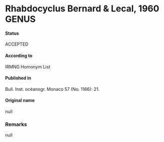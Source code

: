 Rhabdocyclus Bernard & Lecal, 1960 GENUS
=======

#### Status
ACCEPTED

#### According to
IRMNG Homonym List

#### Published in
Bull. Inst. océanogr. Monaco 57 (No. 1166): 21.

#### Original name
null

### Remarks
null